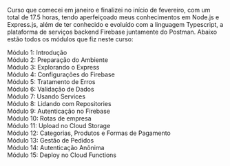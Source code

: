 Curso que comecei em janeiro e finalizei no início de fevereiro, com um total de 17.5 horas, tendo aperfeiçoado meus conhecimentos em Node.js e Express.js, além de ter conhecido e evoluído com a linguagem Typescript, a plataforma de serviços backend Firebase juntamente do Postman. Abaixo estão todos os módulos que fiz neste curso:

Módulo 1: Introdução <br>
Módulo 2: Preparação do Ambiente <br>
Módulo 3: Explorando o Express <br>
Módulo 4: Configurações do Firebase<br>
Módulo 5: Tratamento de Erros<br>
Módulo 6: Validação de Dados<br>
Módulo 7: Usando Services<br>
Módulo 8: Lidando com Repositories<br>
Módulo 9: Autenticação no Firebase<br>
Módulo 10: Rotas de empresa<br>
Módulo 11: Upload no Cloud Storage<br>
Módulo 12: Categorias, Produtos e Formas de Pagamento<br>
Módulo 13: Gestão de Pedidos<br>
Módulo 14: Autenticação Anônima<br>
Módulo 15: Deploy no Cloud Functions<br>
